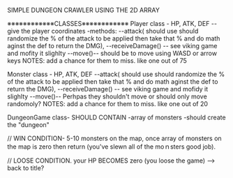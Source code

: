 SIMPLE DUNGEON CRAWLER USING THE 2D ARRAY



※※※※※※※※※※※※CLASSES※※※※※※※※※※※※
Player class -  HP, ATK, DEF -- give the player coordinates
-methods: 
--attack( should use should randomize the % of the attack to be applied then take that % and do math aginst the def to return the DMG), 
--receiveDamage() -- see viking game and mofity it slighlty
--move()-- should be to move using WASD or arrow keys 
NOTES: add a chance for them to miss. like one out of 75

Monster class - HP, ATK, DEF 
--attack( should use should randomize the % of the attack to be applied then take that % and do math aginst the def to return the DMG), 
--receiveDamage() -- see viking game and mofidy it slighlty
--move()-- Perhpas they shouldn't move or should only move randomoly?
NOTES: add a chance for them to miss. like one out of 20

DungeonGame class-
SHOULD CONTAIN
-array of monsters
-should create the "dungeon"

// WIN CONDITION-
5-10 monsters on the map, once array of monsters on the map is zero then 
return (you've slewn all of the moｎsters good job).

// LOOSE CONDITION.
your HP BECOMES zero (you loose the game) --> back to title?



